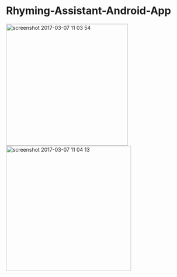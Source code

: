 # Rhyming-Assistant-Android-App
<img width="333" alt="screenshot 2017-03-07 11 03 54" src="https://cloud.githubusercontent.com/assets/10362597/23643152/e18e4a2a-0325-11e7-9e36-6990b0ca0736.png">



<img width="342" alt="screenshot 2017-03-07 11 04 13" src="https://cloud.githubusercontent.com/assets/10362597/23643153/e18ea31c-0325-11e7-9407-8983b8db48c6.png">
